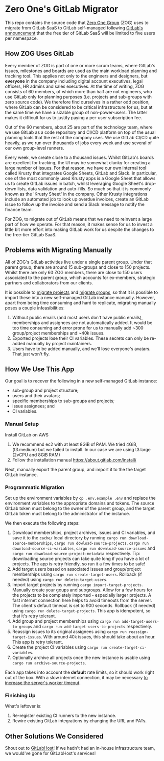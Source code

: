 # Zero One's GitLab Migrator

This repo contains the source code that [Zero One Group](https://zero-one-group.com/) (ZOG) uses to migrate from GitLab SaaS to GitLab self-managed following [GitLab's announcement](https://about.gitlab.com/blog/2022/03/24/efficient-free-tier/) that the free tier of GitLab SaaS will be limited to five users per namespace.

## How ZOG Uses GitLab

Every member of ZOG is part of one or more scrum teams, where GitLab's issues, milestones and boards are used as the main workload planning and tracking tool. This applies not only to the engineers and designers, but **everyone** in the company including digital account executives, legal officers, HR admins and sales executives. At the time of writing, ZOG consists of 60 members, of which more than half are not engineers, who use GitLab only for planning purposes (i.e. projects and sub-groups with zero source code). We therefore find ourselves in a rather odd position, where GitLab can be considered to be critical infrastructure for us, but at the same time we have a sizable group of non-power-users. The latter makes it difficult for us to justify paying a per-user subscription fee.

Out of the 60 members, about 25 are part of the technology team, where we use GitLab as a code repository and CI/CD platform on top of the usual planning tools that the rest of the company uses. We use GitLab CI/CD quite heavily, as we run over thousands of jobs every week and use several of our own group-level runners.

Every week, we create close to a thousand issues. Whilst GitLab's boards are excellent for tracking, the UI may be somewhat clunky for creating a large number of issues. For that reason, we have our own internal tool called Krusty that integrates Google Sheets, GitLab and Slack. In particular, one of the most commonly used Krusty apps is a Google Sheet that allows us to create GitLab issues in batch, whilst leveraging Google Sheet's drop-down lists, data validation and auto-fills. So much so that it is commonly known as the 'Krusty Sheet' in the company. Other Krusty integrations include an automated job to look up overdue invoices, create an GitLab issue to follow up the invoice and send a Slack message to notify the finance team.

For ZOG, to migrate out of GitLab means that we need to reinvent a large part of how we operate. For that reason, it makes sense for us to invest a little bit more effort into making GitLab work for us despite the changes to the free-tier GitLab SaaS.

## Problems with Migrating Manually

All of ZOG's GitLab activities live under a single parent group. Under that parent group, there are around 15 sub-groups and close to 150 projects. Whilst there are only 60 ZOG members, there are close to 150 users associated to the parent group, which accounts for ex-members, strategic partners and collaborators from our clients.

It is possible to [migrate projects](https://docs.gitlab.com/ee/user/project/settings/import_export.html) and [migrate groups](https://docs.gitlab.com/ee/user/group/import/), so that it is possible to import these into a new self-managed GitLab instance manually. However, apart from being time consuming and hard to replicate, migrating manually poses a couple infeasibilities:

1. Without public emails (and most users don't have public emails), memberships and assignees are not automatically added. It would be too time consuming and error prone for us to manually add ~300 group/project memberships and ~40k issues.
2. Exported projects lose their CI variables. These secrets can only be re-added manually by project maintainers.
3. Users have to be added manually, and we'll lose everyone's avatars. That just won't fly.

## How We Use This App

Our goal is to recover the following in a new self-managed GitLab instance:

- sub-group and project structure;
- users and their avatars;
- specific memberships to sub-groups and projects;
- issue assignees; and
- CI variables.

### Manual Setup

Install GitLab on AWS

1. We recommend ec2 with at least 8GiB of RAM. We tried 4GiB, (t3.medium) but we failed to install. In our case we are
   using t3.large (2vCPU and 8GiB RAM)
2. Follow the installation manual https://about.gitlab.com/install/

Next, manually export the parent group, and import it to the the target GitLab instance.

### Programmatic Migration

Set up the environment variables by `cp .env.example .env` and replace the environment variables to the appropriate domains and tokens. The source GitLab token must belong to the owner of the parent group, and the target GitLab token must belong to the administrator of the instance.

We then execute the following steps:

1. Download memberships, project archives, issues and CI variables, and save it to the `cache/` local directory by running `cargo run download-source-memberships`, `cargo run dowload-source-projects`, `cargo run download-source-ci-variables`, `cargo run download-source-issues` and `cargo run download-source-project-metadata` respectively. Tip: downloading source projects can take quite long if you have a lot of projects. The app is retry friendly, so run it a few times to be safe!
2. Add target users based on associated issues and group/project memberships using `cargo run create-target-users`. Rollback (if needed) using `cargo run delete-target-users`.
3. Import target projects by running `cargo import-target-projects`. Manually create your goups and subgroups. Allow for a few hours for the projects to be completely imported - especially larger projects. A fast internet connection here helps to avoid timeouts from the server. The client's default timeout is set to 900 seconds. Rollback (if needed) using `cargo run delete-target-projects`. This app is idempotent, so that it's retry tolerant.
4. Add group and project memberships using `cargo run add-target-users-to-groups` and `cargo run add-target-users-to-projects` respectively.
5. Reassign issues to its original assignees using `cargo run reassign-target-issues`. With around 40k issues, this should take about an hour. This app is retry tolerant.
6. Create the project CI variables using `cargo run create-target-ci-variables`.
7. Optionally archive all projects once the new instance is usable using `cargo run archive-source-projects`.

Each app takes into account the **default** rate limits, so it should work right out of the box. With a slow internet connection, it may be necessary [to increase the server's worker timeout](https://docs.gitlab.com/ee/administration/operations/puma.html).

### Finishing Up

What's leftover is:

1. Re-register existing CI runners to the new instance.
2. Rewire existing GitLab integrations by changing the URL and PATs.

## Other Solutions We Considered

Shout out to [GitLabHost](https://gitlabhost.com/)! If we hadn't had an in-house infrastructure team, we would've gone for GitLabHost's services!

